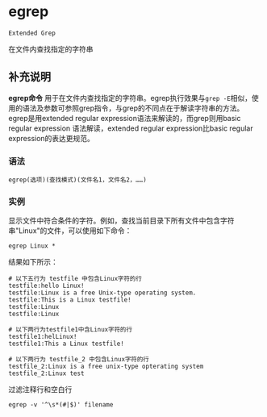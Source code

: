 egrep
===
`Extended Grep`

在文件内查找指定的字符串

## 补充说明

**egrep命令** 用于在文件内查找指定的字符串。egrep执行效果与`grep -E`相似，使用的语法及参数可参照grep指令，与grep的不同点在于解读字符串的方法。egrep是用extended regular expression语法来解读的，而grep则用basic regular expression 语法解读，extended regular expression比basic regular expression的表达更规范。

###  语法

```shell
egrep(选项)(查找模式)(文件名1，文件名2，……)
```

###  实例

显示文件中符合条件的字符。例如，查找当前目录下所有文件中包含字符串"Linux"的文件，可以使用如下命令：

```shell
egrep Linux *
```

结果如下所示：

```shell
# 以下五行为 testfile 中包含Linux字符的行
testfile:hello Linux!
testfile:Linux is a free Unix-type operating system.
testfile:This is a Linux testfile!
testfile:Linux
testfile:Linux

# 以下两行为testfile1中含Linux字符的行
testfile1:helLinux!
testfile1:This a Linux testfile!

# 以下两行为 testfile_2 中包含Linux字符的行
testfile_2:Linux is a free unix-type opterating system
testfile_2:Linux test
```

过滤注释行和空白行

```shell
egrep -v '^\s*(#|$)' filename
```
